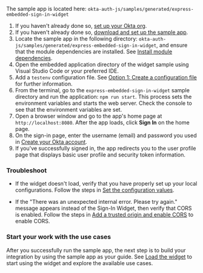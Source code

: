 The sample app is located here: `okta-auth-js/samples/generated/express-embedded-sign-in-widget`

1. If you haven't already done so, [set up your Okta org](/docs/journeys/set-up-org/#set-up-your-okta-org-for-a-password-factor-only-use-case).
1. If you haven't already done so, [download and set up the sample app](/docs/guides/oie-embedded-common-download-setup-app/nodejs/main/).
1. Locate the sample app in the following directory:
`okta-auth-js/samples/generated/express-embedded-sign-in-widget`, and ensure that the module dependencies are installed. See [Install module dependencies](/docs/guides/oie-embedded-common-download-setup-app/nodejs/main/#install-module-dependencies).
1. Open the embedded application directory of the widget sample using Visual Studio Code or your preferred IDE.
1. Add a `testenv` configuration file. See [Option 1: Create a configuration file](/docs/guides/oie-embedded-common-download-setup-app/nodejs/main/#option-1-create-a-configuration-file) for further information.
1. From the terminal, go to the `express-embedded-sign-in-widget` sample directory and run the application: `npm run start`. This process sets the environment variables and starts the web server. Check the console to see that the environment variables are set.
1. Open a browser window and go to the app's home page at `http://localhost:8080`. After the app loads, click **Sign In** on the home page.
1. On the sign-in page, enter the username (email) and password you used in [Create your Okta account](/docs/journeys/set-up-org/#create-your-okta-account).
1. If you've successfully signed in, the app redirects you to the user profile page that displays basic user profile and security token information.

### Troubleshoot

* If the widget doesn't load, verify that you have properly set up your local configurations. Follow the steps in [Set the configuration values](/docs/guides/oie-embedded-common-download-setup-app/nodejs/main/#set-the-configuration-values).

* If the "There was an unexpected internal error. Please try again." message appears instead of the Sign-In Widget, then verify that CORS is enabled. Follow the steps in [Add a trusted origin and enable CORS](/docs/guides/oie-embedded-common-org-setup/nodejs/main/#add-a-trusted-origin-and-enable-cors) to enable CORS.

### Start your work with the use cases

After you successfully run the sample app, the next step is to build your integration by using the sample app as your guide. See [Load the widget](/docs/guides/oie-embedded-widget-use-case-load/nodejs/main/) to start using the widget and explore the available use cases.
